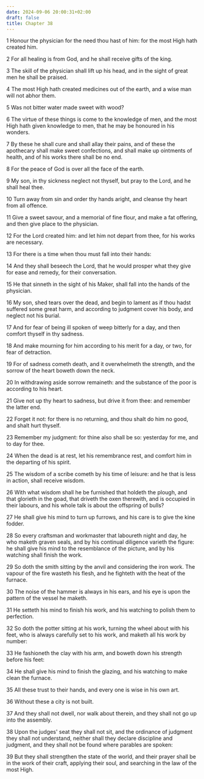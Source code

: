 ```yaml
---
date: 2024-09-06 20:00:31+02:00
draft: false
title: Chapter 38
---
```




1 Honour the physician for the need thou hast of him: for the most High hath created him.

2 For all healing is from God, and he shall receive gifts of the king.

3 The skill of the physician shall lift up his head, and in the sight of great men he shall be praised.

4 The most High hath created medicines out of the earth, and a wise man will not abhor them.

5 Was not bitter water made sweet with wood?

6 The virtue of these things is come to the knowledge of men, and the most High hath given knowledge to men, that he may be honoured in his wonders.

7 By these he shall cure and shall allay their pains, and of these the apothecary shall make sweet confections, and shall make up ointments of health, and of his works there shall be no end.

8 For the peace of God is over all the face of the earth.

9 My son, in thy sickness neglect not thyself, but pray to the Lord, and he shall heal thee.

10 Turn away from sin and order thy hands aright, and cleanse thy heart from all offence.

11 Give a sweet savour, and a memorial of fine flour, and make a fat offering, and then give place to the physician.

12 For the Lord created him: and let him not depart from thee, for his works are necessary.

13 For there is a time when thou must fall into their hands:

14 And they shall beseech the Lord, that he would prosper what they give for ease and remedy, for their conversation.

15 He that sinneth in the sight of his Maker, shall fall into the hands of the physician.

16 My son, shed tears over the dead, and begin to lament as if thou hadst suffered some great harm, and according to judgment cover his body, and neglect not his burial.

17 And for fear of being ill spoken of weep bitterly for a day, and then comfort thyself in thy sadness.

18 And make mourning for him according to his merit for a day, or two, for fear of detraction.

19 For of sadness cometh death, and it overwhelmeth the strength, and the sorrow of the heart boweth down the neck.

20 In withdrawing aside sorrow remaineth: and the substance of the poor is according to his heart.

21 Give not up thy heart to sadness, but drive it from thee: and remember the latter end.

22 Forget it not: for there is no returning, and thou shalt do him no good, and shalt hurt thyself.

23 Remember my judgment: for thine also shall be so: yesterday for me, and to day for thee.

24 When the dead is at rest, let his remembrance rest, and comfort him in the departing of his spirit.

25 The wisdom of a scribe cometh by his time of leisure: and he that is less in action, shall receive wisdom.

26 With what wisdom shall he be furnished that holdeth the plough, and that glorieth in the goad, that driveth the oxen therewith, and is occupied in their labours, and his whole talk is about the offspring of bulls?

27 He shall give his mind to turn up furrows, and his care is to give the kine fodder.

28 So every craftsman and workmaster that laboureth night and day, he who maketh graven seals, and by his continual diligence varieth the figure: he shall give his mind to the resemblance of the picture, and by his watching shall finish the work.

29 So doth the smith sitting by the anvil and considering the iron work. The vapour of the fire wasteth his flesh, and he fighteth with the heat of the furnace.

30 The noise of the hammer is always in his ears, and his eye is upon the pattern of the vessel he maketh.

31 He setteth his mind to finish his work, and his watching to polish them to perfection.

32 So doth the potter sitting at his work, turning the wheel about with his feet, who is always carefully set to his work, and maketh all his work by number:

33 He fashioneth the clay with his arm, and boweth down his strength before his feet:

34 He shall give his mind to finish the glazing, and his watching to make clean the furnace.

35 All these trust to their hands, and every one is wise in his own art.

36 Without these a city is not built.

37 And they shall not dwell, nor walk about therein, and they shall not go up into the assembly.

38 Upon the judges' seat they shall not sit, and the ordinance of judgment they shall not understand, neither shall they declare discipline and judgment, and they shall not be found where parables are spoken:

39 But they shall strengthen the state of the world, and their prayer shall be in the work of their craft, applying their soul, and searching in the law of the most High.

